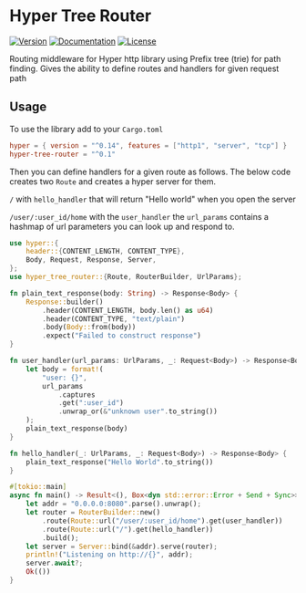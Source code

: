 # Hyper Tree Router

[![Version](https://img.shields.io/crates/v/hyper-tree-router.svg?style=flat)](https://crates.io/crates/hyper-tree-router)
[![Documentation](https://img.shields.io/badge/docs-release-brightgreen.svg?style=flat)](https://docs.rs/hyper-tree-router)
[![License](https://img.shields.io/crates/l/hyper-tree-router.svg?style=flat)](https://github.com/butlerx/hyper-tree-router/blob/master/LICENSE.md)

Routing middleware for Hyper http library using Prefix tree (trie) for path
finding. Gives the ability to define routes and handlers for given request path

## Usage

To use the library add to your `Cargo.toml`

```toml
hyper = { version = "^0.14", features = ["http1", "server", "tcp"] }
hyper-tree-router = "^0.1"
```

Then you can define handlers for a given route as follows. The below code
creates two `Route` and creates a hyper server for them.

`/` with `hello_handler` that will return "Hello world" when you open the server

`/user/:user_id/home` with the `user_handler` the `url_params` contains a
hashmap of url parameters you can look up and respond to.

```rust
use hyper::{
    header::{CONTENT_LENGTH, CONTENT_TYPE},
    Body, Request, Response, Server,
};
use hyper_tree_router::{Route, RouterBuilder, UrlParams};

fn plain_text_response(body: String) -> Response<Body> {
    Response::builder()
        .header(CONTENT_LENGTH, body.len() as u64)
        .header(CONTENT_TYPE, "text/plain")
        .body(Body::from(body))
        .expect("Failed to construct response")
}

fn user_handler(url_params: UrlParams, _: Request<Body>) -> Response<Body> {
    let body = format!(
        "user: {}",
        url_params
            .captures
            .get(":user_id")
            .unwrap_or(&"unknown user".to_string())
    );
    plain_text_response(body)
}

fn hello_handler(_: UrlParams, _: Request<Body>) -> Response<Body> {
    plain_text_response("Hello World".to_string())
}

#[tokio::main]
async fn main() -> Result<(), Box<dyn std::error::Error + Send + Sync>> {
    let addr = "0.0.0.0:8080".parse().unwrap();
    let router = RouterBuilder::new()
        .route(Route::url("/user/:user_id/home").get(user_handler))
        .route(Route::url("/").get(hello_handler))
        .build();
    let server = Server::bind(&addr).serve(router);
    println!("Listening on http://{}", addr);
    server.await?;
    Ok(())
}
```
